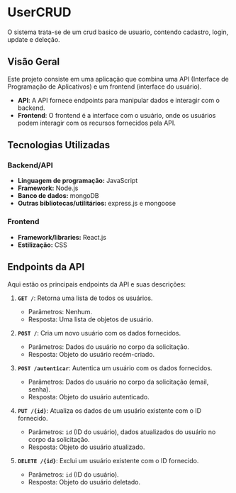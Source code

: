 # UserCRUD

O sistema trata-se de um crud basico de usuario, contendo cadastro, login, update e deleção.

## Visão Geral

Este projeto consiste em uma aplicação que combina uma API (Interface de Programação de Aplicativos) e um frontend (interface do usuário).

- **API**: A API fornece endpoints para manipular dados e interagir com o backend.
- **Frontend**: O frontend é a interface com o usuário, onde os usuários podem interagir com os recursos fornecidos pela API.

## Tecnologias Utilizadas

### Backend/API

- **Linguagem de programação:** JavaScript
- **Framework:** Node.js
- **Banco de dados:** mongoDB
- **Outras bibliotecas/utilitários:** express.js e mongoose

### Frontend

- **Framework/libraries:** React.js
- **Estilização:** CSS

## Endpoints da API

Aqui estão os principais endpoints da API e suas descrições:

1. **`GET /`**: Retorna uma lista de todos os usuários.
   - Parâmetros: Nenhum.
   - Resposta: Uma lista de objetos de usuário.
   
2. **`POST /`**: Cria um novo usuário com os dados fornecidos.
   - Parâmetros: Dados do usuário no corpo da solicitação.
   - Resposta: Objeto do usuário recém-criado.
   
3. **`POST /autenticar`**: Autentica um usuário com os dados fornecidos.
   - Parâmetros: Dados do usuário no corpo da solicitação (email, senha).
   - Resposta: Objeto do usuário autenticado.

4. **`PUT /{id}`**: Atualiza os dados de um usuário existente com o ID fornecido.
   - Parâmetros: `id` (ID do usuário), dados atualizados do usuário no corpo da solicitação.
   - Resposta: Objeto do usuário atualizado.

5. **`DELETE /{id}`**: Exclui um usuário existente com o ID fornecido.
   - Parâmetros: `id` (ID do usuário).
   - Resposta: Objeto do usuário deletado.